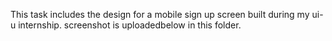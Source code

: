 This task includes the design for a mobile sign up screen built during my ui-u internship. 
screenshot is uploadedbelow in this folder.
